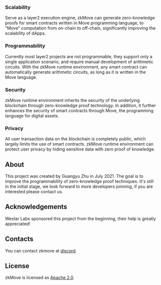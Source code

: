 

### Scalability

Serve as a layer2 execution engine, zkMove can generate zero-knowledge proofs for smart contracts written in Move programming language,  to "Move" computation from on-chain to off-chain, significantly improving the scalability of dApps.

### Programmability

Currently most layer2 projects are not programmable, they support only a single application scenario, and require manual development of arithmetic circuits. With the zkMove runtime environment, any smart contract can automatically generate arithmetic circuits, as long as it is written in the Move language.

### Security

zkMove runtime environment inherits the security of the underlying blockchain through zero-knowledge proof technology. In addition, it further enhances the security of smart contracts through Move, the programming language for digital assets.

### Privacy

All user transaction data on the blockchain is completely public, which largely limits the use of smart contracts. zkMove runtime environment can protect user privacy by hiding sensitive data with zero proof of knowledge.


## About

This project was created by Guangyu Zhu in July 2021. The goal is to improve the programmability of zero-knowledge proof techniques. It's still in the initial stage, we look forward to more developers joinning, if you are interested please contact us.


## Acknowledgements

Westar Labs sponsored this project from the beginning, their help is greatly appreciated!


## Contacts

You can contact zkmove at [discord](https://discord.gg/ufMbU8s2n7).

## License

zkMove is licensed as [Apache 2.0](./LICENSE).
